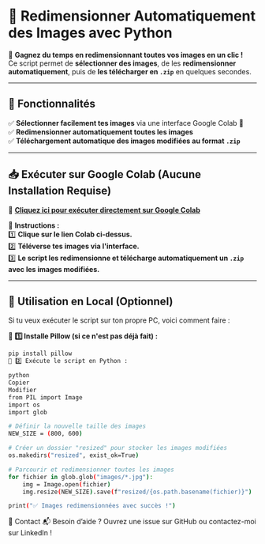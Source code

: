# 📸 Redimensionner Automatiquement des Images avec Python  

🎯 **Gagnez du temps en redimensionnant toutes vos images en un clic !**  
Ce script permet de **sélectionner des images**, de les **redimensionner automatiquement**, puis de **les télécharger en `.zip`** en quelques secondes.  

---

## 🚀 Fonctionnalités  
✅ **Sélectionner facilement tes images** via une interface Google Colab 📂  
✅ **Redimensionner automatiquement toutes les images**  
✅ **Téléchargement automatique des images modifiées au format `.zip`**  

---

## 📥 Exécuter sur Google Colab (Aucune Installation Requise)  
🔗 **[Cliquez ici pour exécuter directement sur Google Colab](https://colab.research.google.com/github/Mcarre027/Resize-pictures-/blob/main/Redimensionner_des_Images_Automatiquement_.ipynb)**  

📌 **Instructions :**  
1️⃣ **Clique sur le lien Colab ci-dessus.**  
2️⃣ **Téléverse tes images via l'interface.**  
3️⃣ **Le script les redimensionne et télécharge automatiquement un `.zip` avec les images modifiées.**  

---

## 📂 Utilisation en Local (Optionnel)  
Si tu veux exécuter le script sur ton propre PC, voici comment faire :  

📌 **1️⃣ Installe Pillow (si ce n'est pas déjà fait) :**  
```bash
pip install pillow
📌 2️⃣ Exécute le script en Python :

python
Copier
Modifier
from PIL import Image
import os
import glob

# Définir la nouvelle taille des images
NEW_SIZE = (800, 600)

# Créer un dossier "resized" pour stocker les images modifiées
os.makedirs("resized", exist_ok=True)

# Parcourir et redimensionner toutes les images
for fichier in glob.glob("images/*.jpg"):
    img = Image.open(fichier)
    img.resize(NEW_SIZE).save(f"resized/{os.path.basename(fichier)}")

print("✅ Images redimensionnées avec succès !")
```
📩 Contact
📬 Besoin d’aide ? Ouvrez une issue sur GitHub ou contactez-moi sur LinkedIn !
